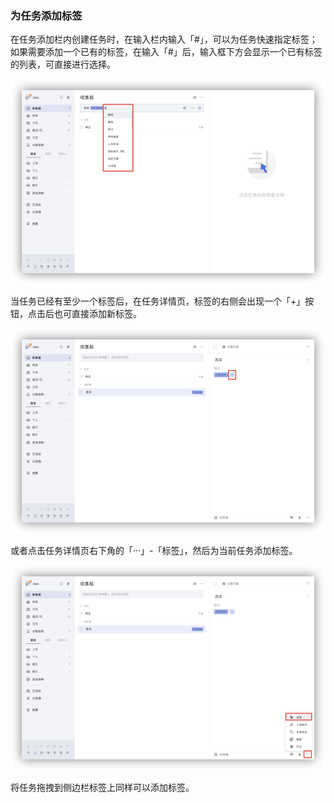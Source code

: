 ### 为任务添加标签

在任务添加栏内创建任务时，在输入栏内输入「#」，可以为任务快速指定标签；如果需要添加一个已有的标签，在输入「#」后，输入框下方会显示一个已有标签的列表，可直接进行选择。

![](../images/web/addtag1.png) 

当任务已经有至少一个标签后，在任务详情页，标签的右侧会出现一个「+」按钮，点击后也可直接添加新标签。

![](../images/web/addtag2.png)

或者点击任务详情页右下角的「···」-「标签」，然后为当前任务添加标签。

![](../images/web/addtag3.png)

将任务拖拽到侧边栏标签上同样可以添加标签。


